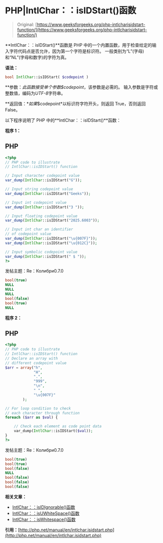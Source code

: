 # PHP|IntlChar：：isIDStart()函数

> Original: [https://www.geeksforgeeks.org/php-intlcharisidstart-function/](https://www.geeksforgeeks.org/php-intlcharisidstart-function/)

**IntlChar：：isIDStart()**函数是 PHP 中的一个内置函数，用于检查给定的输入字符代码点是否允许，因为第一个字符是标识符。 一般类别为“L”(字母)和“NL”(字母和数字)的字符为真。

**语法：**

```php
bool IntlChar::isIDStart( $codepoint )

```

**参数：**此函数接受单个参数*$codepoint*，该参数是必需的。 输入参数是字符或整数值，编码为*UTF-8*字符串。

**返回值：**如果*$codepoint*以标识符字符开头，则返回 True，否则返回 False。

以下程序说明了 PHP 中的**IntlChar：：isIDStart()**函数：

**程序 1：**

## PHP

```php
<?php
// PHP code to illustrate
// IntlChar::isIDStart() function

// Input character codepoint value
var_dump(IntlChar::isIDStart("G"));

// Input string codepoint value
var_dump(IntlChar::isIDStart("Geeks"));

// Input int codepoint value
var_dump(IntlChar::isIDStart("3 "));

// Input floating codepoint value
var_dump(IntlChar::isIDStart("2025.6003"));

// Input int char an identifier
// of codepoint value
var_dump(IntlChar::isIDStart("\u{007F}"));
var_dump(IntlChar::isIDStart("\u{012C}"));

// Input symbolic codepoint value
var_dump(IntlChar::isIDStart(" $ "));
?>
```

发帖主题：Re：Колибри0.7.0

```php
bool(true)
NULL
NULL
NULL
bool(false)
bool(true)
NULL

```

**程序 2：**

## PHP

```php
<?php
// PHP code to illustrate
// IntlChar::isIDStart() function
// Declare an array with
// different codepoint value
$arr = array("h",
             "H",
             ".",
             "999",
             "\n",
             " ",
             "\u{007F}"
        );

// For loop condition to check
// each character through function
foreach ($arr as $val) {

    // Check each element as code point data
    var_dump(IntlChar::isIDStart($val));
}
?>
```

发帖主题：Re：Колибри0.7.0

```php
bool(true)
bool(true)
bool(false)
NULL
bool(false)
bool(false)
bool(false)

```

**相关文章：**

*   [IntlChar：：isIDIgnorable()函数](https://www.geeksforgeeks.org/php-intlcharisidignorable-function/)
*   [IntlChar：：isUWhiteSpace()函数](https://www.geeksforgeeks.org/php-intlcharisuwhitespace-function/)
*   [IntlChar：：isWhitespace()函数](https://www.geeksforgeeks.org/php-intlchariswhitespace-function/)

**引用：**[http://php.net/manual/en/intlchar.isidstart.php](http://php.net/manual/en/intlchar.isidstart.php)